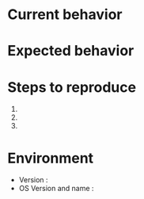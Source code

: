 # Current behavior

<!--
Let us know what is currently happening.

Please include some **screenshots** with the **developer tools** open (console tab) when you report a bug.

If your issue is regarding Boostnote mobile, please open an issue in the Boostnote Mobile repo 👉 https://github.com/BoostIO/boostnote-mobile.
-->

# Expected behavior

<!--
Let us know what you think should happen!
-->

# Steps to reproduce

<!-- 
Please be thorough, issues we can reproduce are easier to fix!
-->

1. 
2. 
3. 

# Environment

- Version :
- OS Version and name :

<!--
Love Boostnote? Please consider supporting us on IssueHunt:
👉  https://issuehunt.io/repos/53266139
-->
